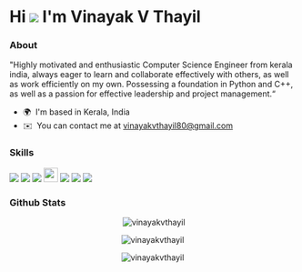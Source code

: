 Hi ![](https://user-images.githubusercontent.com/18350557/176309783-0785949b-9127-417c-8b55-ab5a4333674e.gif) I'm Vinayak V Thayil
========================================================================================================================================

### About

"Highly motivated and enthusiastic Computer Science Engineer from kerala india, always eager to learn and collaborate effectively with others, as well as work efficiently on 
 my own. Possessing a foundation in Python and C++, as well as a passion for effective leadership and project management.“

* 🌍  I'm based in Kerala, India
* ✉️  You can contact me at vinayakvthayil80@gmail.com

### Skills

<img src="https://img.shields.io/badge/Python-3776AB?style=for-the-badge&logo=python&logoColor=white"/> <img src="https://img.shields.io/badge/C%2B%2B-00599C?style=for-the-badge&logo=c%2B%2B&logoColor=white"/> <img src="https://img.shields.io/badge/Java-ED8B00?style=for-the-badge&logo=java&logoColor=white"/> <img src="https://camo.githubusercontent.com/c8d13e1c596a6726b1da8475a9299fac133f95ef009083b48be01f975a44987e/68747470733a2f2f696d672e736869656c64732e696f2f62616467652f2d48544d4c2d3035313232413f7374796c653d666c6174266c6f676f3d48544d4c35" height="25"/> <img src="https://img.shields.io/badge/css-1572B6.svg?style=for-the-badge&logo=css3&logoColor=white"/> <img src="https://img.shields.io/badge/JavaScript-F7DF1E?style=flat-square&logo=javascript&logoColor=black"/> <img src="https://img.shields.io/badge/postgreSQL-4169E1.svg?style=for-the-badge&logo=postgresql&logoColor=white"/>

### Github Stats

<p align="center"> &nbsp;<img src="https://github-readme-stats.vercel.app/api?username=vinayakvthayil&show_icons=true&locale=en&theme=blue-green" alt="vinayakvthayil" /></p>
<p align="center"><img " src="https://github-readme-streak-stats.herokuapp.com/?user=vinayakvthayil&theme=blue-green" alt="vinayakvthayil" /></p>
<p align="center"><img  src="https://github-readme-stats.vercel.app/api/top-langs?username=vinayakvthayil&show_icons=true&locale=en&layout=compact&theme=blue-green" alt="vinayakvthayil" /></p>
